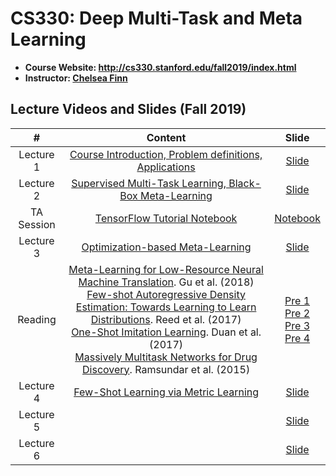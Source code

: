 # CS330: Deep Multi-Task and Meta Learning

- **Course Website: http://cs330.stanford.edu/fall2019/index.html**
- **Instructor: [Chelsea Finn](https://ai.stanford.edu/~cbfinn/)**

## Lecture Videos and Slides (Fall 2019)

|#|Content|Slide|
|:---:|:---:|:---:|
|Lecture 1|[Course Introduction, Problem definitions, Applications](https://www.youtube.com/watch?v=0rZtSwNOTQo)|[Slide](http://cs330.stanford.edu/fall2019/slides/cs330_lecture1.pdf)|
|Lecture 2|[Supervised Multi-Task Learning, Black-Box Meta-Learning](https://www.youtube.com/watch?v=6stKGH6zI8g)|[Slide](http://cs330.stanford.edu/fall2019/slides/cs330_lec2.pdf)|
|TA Session|[TensorFlow Tutorial Notebook](http://cs330.stanford.edu/fall2019/material/Tensorflow%20(1.x)%20Review%20Session.pdf)|[Notebook](http://cs330.stanford.edu/fall2019/material/TF%20Recitation.ipynb)|
|Lecture 3|[Optimization-based Meta-Learning](https://www.youtube.com/watch?v=v7otSgpTc0Q&list=PLoROMvodv4rMC6zfYmnD7UG3LVvwaITY5&index=3)|[Slide](http://cs330.stanford.edu/fall2019/slides/cs330_lecture3.pdf)|
|Reading|[Meta-Learning for Low-Resource Neural Machine Translation](https://arxiv.org/abs/1808.08437). Gu et al. (2018)<br>[Few-shot Autoregressive Density Estimation: Towards Learning to Learn Distributions](https://arxiv.org/abs/1710.10304). Reed et al. (2017)<br>[One-Shot Imitation Learning](https://arxiv.org/abs/1703.07326). Duan et al. (2017)<br>[Massively Multitask Networks for Drug Discovery](https://arxiv.org/pdf/1502.02072.pdf). Ramsundar et al. (2015)|[Pre 1](http://cs330.stanford.edu/fall2019/presentations/presentation-10.2-1.pdf)<br>[Pre 2](http://cs330.stanford.edu/fall2019/presentations/presentation-10.2-2.pdf)<br>[Pre 3](http://cs330.stanford.edu/fall2019/presentations/presentation-10.2-3.pdf)<br>[Pre 4](http://cs330.stanford.edu/fall2019/presentations/presentation-10.2-4.pdf)|
|Lecture 4|[Few-Shot Learning via Metric Learning](https://www.youtube.com/watch?v=bc-6tzTyYcM)|[Slide](http://cs330.stanford.edu/fall2019/slides/cs330_lecture4.pdf)|
|Lecture 5|[]()|[Slide]()|
|Lecture 6|[]()|[Slide]()|
